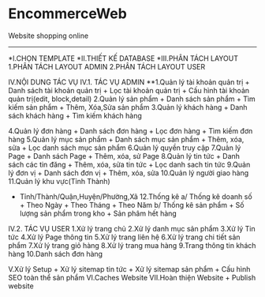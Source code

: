 # EncommerceWeb
Website shopping online
***
*I.CHỌN TEMPLATE
*II.THIẾT KẾ DATABASE
*III.PHÂN TÁCH LAYOUT
1.PHÂN TÁCH LAYOUT ADMIN
2.PHÂN TÁCH LAYOUT USER

IV.NỘI DUNG TÁC VỤ
	IV.1. TÁC VỤ ADMIN
**1.Quản lý tài khoản quản trị
	+ Danh sách tài khoản quản trị
	+ Lọc tài khoản quản trị
	+ Cấu hình tài khoản quản trị(edit, block,detail)
2.Quản lý sản phẩm
	+ Danh sách sản phẩm
	+ Tìm kiếm sản phẩm
	+ Thêm, Xóa,Sửa sản phẩm
3.Quản lý khách hàng
	+ Danh sách khách hàng
	+ Tìm kiếm khách hàng


4.Quản lý đơn hàng
	+ Danh sách đơn hàng
	+ Lọc đơn hàng
	+ Tìm kiếm đơn hàng
5.Quản lý mục sản phẩm
	+ Danh sách mục sản phẩm
	+ Thêm, xóa, sửa
	+ Lọc danh sách mục sản phẩm
6.Quản lý quyền truy cập
7.Quản lý Page
	+ Danh sách Page
	+ Thêm, xóa, sử Page
8.Quản lý tin tức
	+ Danh sách các tin đăng
	+ Thêm, xóa, sửa tin tức
	+ Lọc danh sach tin tức
9.Quản lý đơn vị
	+ Danh sách đơn vị
	+ Thêm, xóa, sửa
10.Quản lý người giao hàng
11.Quản lý khu vực(Tỉnh Thành)
 + Tỉnh/Thành/Quận,Huyện/Phường,Xã
12.Thống kê
		a/ Thống kê doanh số
			+ Theo Ngày
			+ Theo Tháng
			+ Theo Năm
		b/ Thống kê sản phẩm
			+ Số lượng sản phẩm trong kho
			+ Sản phâm hết hàng

IV.2. TÁC VỤ USER
1.Xử lý trang chủ
2.Xử lý danh mục sản phẩm
3.Xử lý Tin tức
4.Xử lý Page thông tin
5.Xử lý trang liên hệ
6.Xử lý trang chi tiết sản phẩm
7.Xử lý trang giỏ hàng
8.Xử lý trang mua hàng
9.Trang thông tin khách hàng
10.Danh sách đơn hàng


V.Xử lý Setup
	+ Xử lý sitemap tin tức
	+ Xử lý sitemap sản phẩm
	+ Cấu hình SEO toàn thể sản phẩm
VI.Caches Website
VII.Hoàn thiện Website
	+ Publish website


